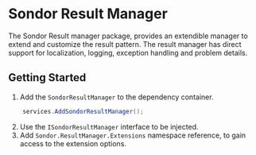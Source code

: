 # Sondor Result Manager
The Sondor Result manager package, provides an extendible manager to extend and customize the result pattern.
The result manager has direct support for localization, logging, exception handling and problem details.

## Getting Started
  1. Add the `SondorResultManager` to the dependency container.
```csharp
    services.AddSondorResultManager();
```
  2. Use the `ISondorResultManager` interface to be injected.
  3. Add `Sondor.ResultManager.Extensions` namespace reference, to gain access to the extension options.